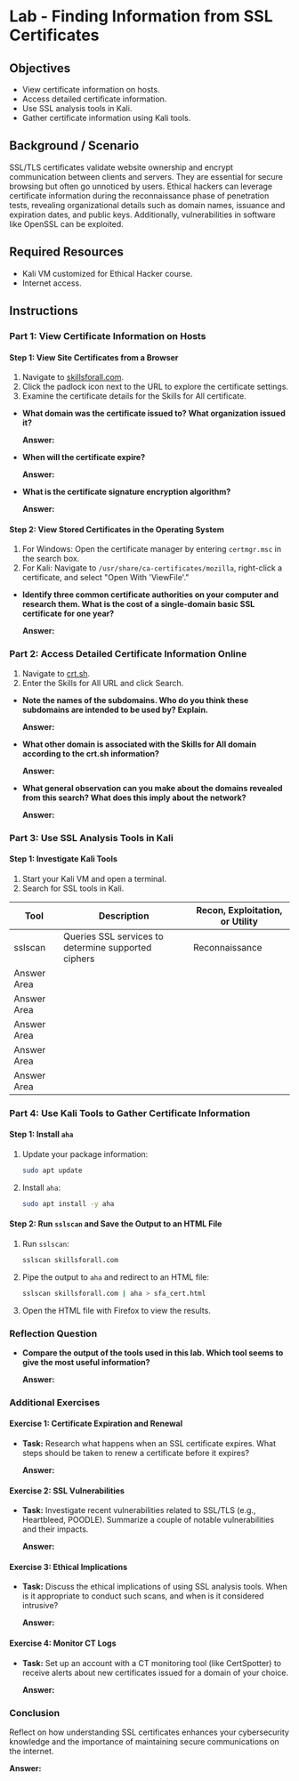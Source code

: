 # Lab - Finding Information from SSL Certificates

## Objectives
- View certificate information on hosts.
- Access detailed certificate information.
- Use SSL analysis tools in Kali.
- Gather certificate information using Kali tools.

## Background / Scenario
SSL/TLS certificates validate website ownership and encrypt communication between clients and servers. They are essential for secure browsing but often go unnoticed by users. Ethical hackers can leverage certificate information during the reconnaissance phase of penetration tests, revealing organizational details such as domain names, issuance and expiration dates, and public keys. Additionally, vulnerabilities in software like OpenSSL can be exploited.

## Required Resources
- Kali VM customized for Ethical Hacker course.
- Internet access.

## Instructions

### Part 1: View Certificate Information on Hosts

#### Step 1: View Site Certificates from a Browser
1. Navigate to [skillsforall.com](https://skillsforall.com).
2. Click the padlock icon next to the URL to explore the certificate settings.
3. Examine the certificate details for the Skills for All certificate.

- **What domain was the certificate issued to? What organization issued it?**
  
  **Answer:**
  <!----><!---->

- **When will the certificate expire?**
  
  **Answer:**
  <!----><!---->

- **What is the certificate signature encryption algorithm?**
  
  **Answer:**
  <!----><!---->

#### Step 2: View Stored Certificates in the Operating System
1. For Windows: Open the certificate manager by entering `certmgr.msc` in the search box.
2. For Kali: Navigate to `/usr/share/ca-certificates/mozilla`, right-click a certificate, and select "Open With 'ViewFile'."

- **Identify three common certificate authorities on your computer and research them. What is the cost of a single-domain basic SSL certificate for one year?**
  
  **Answer:**
  <!----><!---->

### Part 2: Access Detailed Certificate Information Online
1. Navigate to [crt.sh](https://crt.sh).
2. Enter the Skills for All URL and click Search.

- **Note the names of the subdomains. Who do you think these subdomains are intended to be used by? Explain.**
  
  **Answer:**
  <!----><!---->

- **What other domain is associated with the Skills for All domain according to the crt.sh information?**
  
  **Answer:**
  <!----><!---->

- **What general observation can you make about the domains revealed from this search? What does this imply about the network?**
  
  **Answer:**
  <!----><!---->

### Part 3: Use SSL Analysis Tools in Kali

#### Step 1: Investigate Kali Tools
1. Start your Kali VM and open a terminal.
2. Search for SSL tools in Kali.

| Tool        | Description                                                  | Recon, Exploitation, or Utility |
|-------------|-------------------------------------------------------------|----------------------------------|
| sslscan     | Queries SSL services to determine supported ciphers         | Reconnaissance                   |
| Answer Area |                                                             |                                  |
| Answer Area |                                                             |                                  |
| Answer Area |                                                             |                                  |
| Answer Area |                                                             |                                  |
| Answer Area |                                                             |                                  |

### Part 4: Use Kali Tools to Gather Certificate Information

#### Step 1: Install `aha`
1. Update your package information:
   ```bash
   sudo apt update
   ```
2. Install `aha`:
   ```bash
   sudo apt install -y aha
   ```

#### Step 2: Run `sslscan` and Save the Output to an HTML File
1. Run `sslscan`:
   ```bash
   sslscan skillsforall.com
   ```
2. Pipe the output to `aha` and redirect to an HTML file:
   ```bash
   sslscan skillsforall.com | aha > sfa_cert.html
   ```
3. Open the HTML file with Firefox to view the results.

### Reflection Question
- **Compare the output of the tools used in this lab. Which tool seems to give the most useful information?**
  
  **Answer:**
  <!----><!---->

### Additional Exercises

#### Exercise 1: Certificate Expiration and Renewal
- **Task:** Research what happens when an SSL certificate expires. What steps should be taken to renew a certificate before it expires?
  
  **Answer:**
  <!----><!---->

#### Exercise 2: SSL Vulnerabilities
- **Task:** Investigate recent vulnerabilities related to SSL/TLS (e.g., Heartbleed, POODLE). Summarize a couple of notable vulnerabilities and their impacts.
  
  **Answer:**
  <!----><!---->

#### Exercise 3: Ethical Implications
- **Task:** Discuss the ethical implications of using SSL analysis tools. When is it appropriate to conduct such scans, and when is it considered intrusive?
  
  **Answer:**
  <!----><!---->

#### Exercise 4: Monitor CT Logs
- **Task:** Set up an account with a CT monitoring tool (like CertSpotter) to receive alerts about new certificates issued for a domain of your choice.
  
  **Answer:**
  <!----><!---->

### Conclusion
Reflect on how understanding SSL certificates enhances your cybersecurity knowledge and the importance of maintaining secure communications on the internet.

**Answer:**
<!----><!---->
